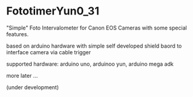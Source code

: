 FototimerYun0_31
================

"Simple" Foto Intervalometer for Canon EOS Cameras with some special features.

based on arduino hardware with simple self developed shield baord to interface camera via cable trigger

supported hardware: arduino uno, arduinoo yun, arduino mega adk


more later ...

(under development)
